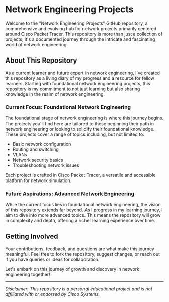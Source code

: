 # Network Engineering Projects

Welcome to the "Network Engineering Projects" GitHub repository, a comprehensive and evolving hub for network projects primarily centered around Cisco Packet Tracer. This repository is more than just a collection of projects; it's a documented journey through the intricate and fascinating world of network engineering.

## About This Repository

As a current learner and future expert in network engineering, I've created this repository as a living diary of my progress and a resource for fellow learners. Starting with foundational network engineering projects, this repository is my commitment to not just learning but also sharing knowledge in the realm of network engineering.

### Current Focus: Foundational Network Engineering

The foundational stage of network engineering is where this journey begins. The projects you'll find here are tailored to those beginning their path in network engineering or looking to solidify their foundational knowledge. These projects cover a range of topics including, but not limited to:

- Basic network configuration
- Routing and switching
- VLANs
- Network security basics
- Troubleshooting network issues

Each project is crafted in Cisco Packet Tracer, a versatile and accessible platform for network simulation.

### Future Aspirations: Advanced Network Engineering

While the current focus lies in foundational network engineering, the vision of this repository extends far beyond. As I progress in my learning journey, I aim to dive into more advanced topics. This means the repository will grow in complexity and depth, offering a richer learning experience over time.

## Getting Involved

Your contributions, feedback, and questions are what make this journey meaningful. Feel free to fork the repository, suggest changes, or reach out if you have queries or ideas for collaboration.

Let's embark on this journey of growth and discovery in network engineering together!

---

*Disclaimer: This repository is a personal educational project and is not affiliated with or endorsed by Cisco Systems.*
